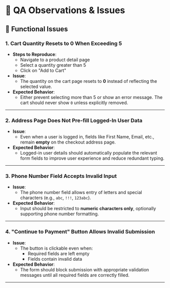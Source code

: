 # 🧪 QA Observations & Issues

## 🚫 Functional Issues

### 1. Cart Quantity Resets to 0 When Exceeding 5
- **Steps to Reproduce**:
  - Navigate to a product detail page
  - Select a quantity greater than 5
  - Click on "Add to Cart"
- **Issue**:  
  - The quantity on the cart page resets to **0** instead of reflecting the selected value.
- **Expected Behavior**:  
  - Either prevent selecting more than 5 or show an error message. The cart should never show `0` unless explicitly removed.

---

### 2. Address Page Does Not Pre-fill Logged-In User Data
- **Issue**:  
  - Even when a user is logged in, fields like First Name, Email, etc., remain **empty** on the checkout address page.
- **Expected Behavior**:  
  - Logged-in user details should automatically populate the relevant form fields to improve user experience and reduce redundant typing.

---

### 3. Phone Number Field Accepts Invalid Input
- **Issue**:  
  - The phone number field allows entry of letters and special characters (e.g., `abc`, `!!!`, `123abc`).
- **Expected Behavior**:  
  - Input should be restricted to **numeric characters only**, optionally supporting phone number formatting.

---

### 4. "Continue to Payment" Button Allows Invalid Submission
- **Issue**:  
  - The button is clickable even when:
    - Required fields are left empty
    - Fields contain invalid data
- **Expected Behavior**:  
  - The form should block submission with appropriate validation messages until all required fields are correctly filled.

---
